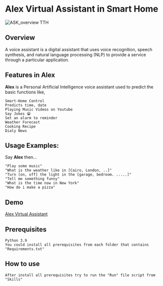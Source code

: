# Alex Virtual Assistant in Smart Home 

![ASK_overview _TTH_](https://user-images.githubusercontent.com/67477345/143164667-786523bc-9b76-4d32-b2ba-a5c16055f9ab.png)

  
## Overview

A voice assistant is a digital assistant that uses voice recognition, speech synthesis, and natural language processing (NLP) to provide a service through a particular application.


## Features in Alex
	
**Alex** is a Personal Artificial Intelligence voice assistant used to predict the basic functions like,

	Smart-Home Control
	Predicts time, date
	Playing Music Videos on Youtube
	Say Jokes 😁
	Set an alarm to reminder
	Weather Forecast
	Cooking Recipe
	Dialy News


## Usage Examples:

Say **Alex** then...

	"Play some music"
	"What is the weather like in [Cairo, London, ..]"
	"Turn [on, off] the light in the [garage, bedroom. .....]"
	"Tell me something funny"
	"What is the time now in New York"
	"How do i make a pizza"


  
## Demo

<a href='https://youtu.be/8MPyobibBkc'> Alex Virtual Assistant </a>
	
  
## Prerequisites
	
	Python 3.9
	You could install all prerequisites from each folder that contains "Requirements.txt"

## How to use
	
	After install all prerequisites try to run the "Run" file script from "Skills" 
